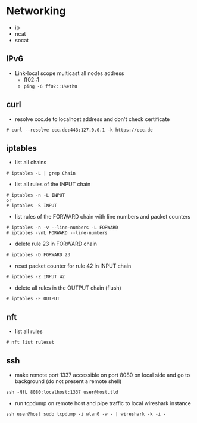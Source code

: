 # Networking
- ip
- ncat
- socat

## IPv6
- Link-local scope multicast all nodes address
  - ff02::1
  - `ping -6 ff02::1%eth0`

## curl
- resolve ccc.de to localhost address and don't check certificate
```
# curl --resolve ccc.de:443:127.0.0.1 -k https://ccc.de
```

## iptables

- list all chains
```
# iptables -L | grep Chain
```

- list all rules of the INPUT chain
```
# iptables -n -L INPUT
or
# iptables -S INPUT
```

- list rules of the FORWARD chain with line numbers and packet counters
```
# iptables -n -v --line-numbers -L FORWARD
# iptables -vnL FORWARD --line-numbers
```

- delete rule 23 in FORWARD chain
```
# iptables -D FORWARD 23
```

- reset packet counter for rule 42 in INPUT chain
```
# iptables -Z INPUT 42
```

- delete all rules in the OUTPUT chain (flush)
```
# iptables -F OUTPUT
```

## nft

- list all rules
```
# nft list ruleset
```

## ssh
- make remote port 1337 accessible on port 8080 on local side and go to
  background (do not present a remote shell)
```
ssh -NfL 8080:localhost:1337 user@host.tld
```

- run tcpdump on remote host and pipe traffic to local wireshark instance
```
ssh user@host sudo tcpdump -i wlan0 -w - | wireshark -k -i -
```
